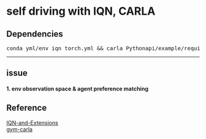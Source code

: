 # self driving with IQN, CARLA
## 
## Dependencies
<pre>
conda_yml/env_iqn_torch.yml && carla Pythonapi/example/requirement.txt
</pre>
---
## issue 
#### 1. env observation space & agent preference matching


## Reference
[IQN-and-Extensions](https://github.com/BY571/IQN-and-Extensions)  
[gym-carla](https://github.com/cjy1992/gym-carla.git)
